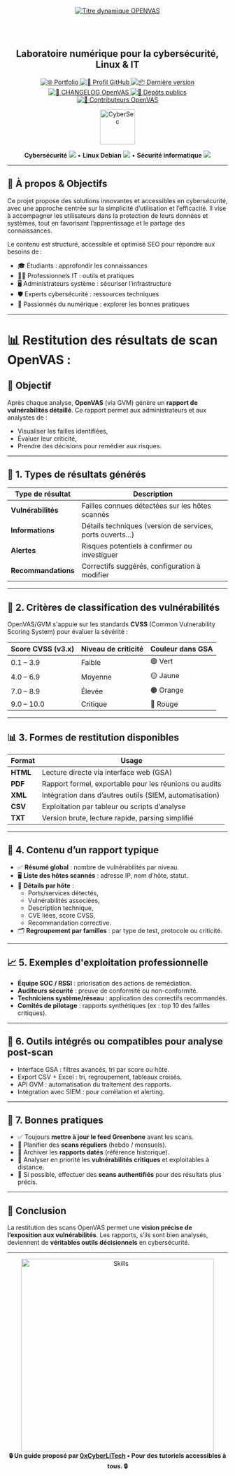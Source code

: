 <div align="center">

  <br></br>
  
  <a href="https://github.com/0xCyberLiTech">
    <img src="https://readme-typing-svg.herokuapp.com?font=JetBrains+Mono&size=50&duration=6000&pause=1000000000&color=FF0048&center=true&vCenter=true&width=1100&lines=%3EOPENVAS_" alt="Titre dynamique OPENVAS" />
  </a>
  
  <br></br>
  
  <h2>Laboratoire numérique pour la cybersécurité, Linux & IT</h2>

  <p align="center">
    <a href="https://0xcyberlitech.github.io/">
      <img src="https://img.shields.io/badge/Portfolio-0xCyberLiTech-181717?logo=github&style=flat-square" alt="🌐 Portfolio" />
    </a>
    <a href="https://github.com/0xCyberLiTech">
      <img src="https://img.shields.io/badge/Profil-GitHub-181717?logo=github&style=flat-square" alt="🔗 Profil GitHub" />
    </a>
    <a href="https://github.com/0xCyberLiTech/OpenVAS/releases/latest">
      <img src="https://img.shields.io/github/v/release/0xCyberLiTech/OpenVAS?label=version&style=flat-square&color=blue" alt="📦 Dernière version" />
    </a>
    <a href="https://github.com/0xCyberLiTech/OpenVAS/blob/main/CHANGELOG.md">
      <img src="https://img.shields.io/badge/📄%20Changelog-OpenVAS-blue?style=flat-square" alt="📄 CHANGELOG OpenVAS" />
    </a>
    <a href="https://github.com/0xCyberLiTech?tab=repositories">
      <img src="https://img.shields.io/badge/Dépôts-publics-blue?style=flat-square" alt="📂 Dépôts publics" />
    </a>
    <a href="https://github.com/0xCyberLiTech/OpenVAS/graphs/contributors">
      <img src="https://img.shields.io/badge/👥%20Contributeurs-cliquez%20ici-007ec6?style=flat-square" alt="👥 Contributeurs OpenVAS" />
    </a>
  </p>

</div>

<!--
Optimisation SEO : mots-clés cybersécurité, Linux, administration système, sécurité informatique, tutoriels, guides, expertise, formation, supervision, Docker, OpenVAS, firewall, proxy, DNS, SSH, Debian, IT, réseau, cryptographie, open source, ressources techniques, étudiants, professionnels, passionnés.
-->

<div align="center">
  <img src="https://img.icons8.com/fluency/96/000000/cyber-security.png" alt="CyberSec" width="80"/>
</div>

<div align="center">
  <p>
    <strong>Cybersécurité</strong> <img src="https://img.icons8.com/color/24/000000/lock--v1.png"/> • <strong>Linux Debian</strong> <img src="https://img.icons8.com/color/24/000000/linux.png"/> • <strong>Sécurité informatique</strong> <img src="https://img.icons8.com/color/24/000000/shield-security.png"/>
  </p>
</div>

---

## 🚀 À propos & Objectifs

Ce projet propose des solutions innovantes et accessibles en cybersécurité, avec une approche centrée sur la simplicité d’utilisation et l’efficacité. Il vise à accompagner les utilisateurs dans la protection de leurs données et systèmes, tout en favorisant l’apprentissage et le partage des connaissances.

Le contenu est structuré, accessible et optimisé SEO pour répondre aux besoins de :
- 🎓 Étudiants : approfondir les connaissances
- 👨‍💻 Professionnels IT : outils et pratiques
- 🖥️ Administrateurs système : sécuriser l’infrastructure
- 🛡️ Experts cybersécurité : ressources techniques
- 🚀 Passionnés du numérique : explorer les bonnes pratiques

---

# 📊 Restitution des résultats de scan OpenVAS :

## 🎯 Objectif
Après chaque analyse, **OpenVAS** (via GVM) génère un **rapport de vulnérabilités détaillé**. Ce rapport permet aux administrateurs et aux analystes de :
- Visualiser les failles identifiées,
- Évaluer leur criticité,
- Prendre des décisions pour remédier aux risques.

---

## 📁 1. Types de résultats générés

| Type de résultat        | Description                                                   |
|-------------------------|---------------------------------------------------------------|
| **Vulnérabilités**      | Failles connues détectées sur les hôtes scannés               |
| **Informations**        | Détails techniques (version de services, ports ouverts…)      |
| **Alertes**             | Risques potentiels à confirmer ou investiguer                 |
| **Recommandations**     | Correctifs suggérés, configuration à modifier                 |

---

## 📐 2. Critères de classification des vulnérabilités

OpenVAS/GVM s'appuie sur les standards **CVSS** (Common Vulnerability Scoring System) pour évaluer la sévérité :

| Score CVSS (v3.x) | Niveau de criticité | Couleur dans GSA |
|-------------------|---------------------|------------------|
| 0.1 – 3.9         | Faible              | 🟢 Vert          |
| 4.0 – 6.9         | Moyenne             | 🟡 Jaune         |
| 7.0 – 8.9         | Élevée              | 🟠 Orange        |
| 9.0 – 10.0        | Critique            | 🔴 Rouge         |

---

## 📊 3. Formes de restitution disponibles

| Format | Usage                                                                 |
|--------|-----------------------------------------------------------------------|
| **HTML**  | Lecture directe via interface web (GSA)                            |
| **PDF**   | Rapport formel, exportable pour les réunions ou audits            |
| **XML**   | Intégration dans d’autres outils (SIEM, automatisation)           |
| **CSV**   | Exploitation par tableur ou scripts d’analyse                     |
| **TXT**   | Version brute, lecture rapide, parsing simplifié                  |

---

## 🧭 4. Contenu d’un rapport typique

- ✅ **Résumé global** : nombre de vulnérabilités par niveau.
- 🖥️ **Liste des hôtes scannés** : adresse IP, nom d’hôte, statut.
- 🧱 **Détails par hôte** :
  - Ports/services détectés,
  - Vulnérabilités associées,
  - Description technique,
  - CVE liées, score CVSS,
  - Recommandation corrective.
- 🗂️ **Regroupement par familles** : par type de test, protocole ou criticité.

---

## 📈 5. Exemples d'exploitation professionnelle

- **Équipe SOC / RSSI** : priorisation des actions de remédiation.
- **Auditeurs sécurité** : preuve de conformité ou non-conformité.
- **Techniciens système/réseau** : application des correctifs recommandés.
- **Comités de pilotage** : rapports synthétiques (ex : top 10 des failles critiques).

---

## 🧰 6. Outils intégrés ou compatibles pour analyse post-scan

- Interface GSA : filtres avancés, tri par score ou hôte.
- Export CSV + Excel : tri, regroupement, tableaux croisés.
- API GVM : automatisation du traitement des rapports.
- Intégration avec SIEM : pour corrélation et alerting.

---

## 📌 7. Bonnes pratiques

- ✅ Toujours **mettre à jour le feed Greenbone** avant les scans.
- 📅 Planifier des **scans réguliers** (hebdo / mensuels).
- 📁 Archiver les **rapports datés** (référence historique).
- 🧠 Analyser en priorité les **vulnérabilités critiques** et exploitables à distance.
- 🔐 Si possible, effectuer des **scans authentifiés** pour des résultats plus précis.

---

## 📝 Conclusion

La restitution des scans OpenVAS permet une **vision précise de l’exposition aux vulnérabilités**. Les rapports, s’ils sont bien analysés, deviennent de **véritables outils décisionnels** en cybersécurité.

---

<div align="center">
  <a href="https://github.com/0xCyberLiTech" target="_blank" rel="noopener">
    <img src="https://skillicons.dev/icons?i=linux,debian,bash,docker,nginx,git,vim,python,markdown" alt="Skills" width="440">
  </a>
</div>

<div align="center">
  <b>🔒 Un guide proposé par <a href="https://github.com/0xCyberLiTech">0xCyberLiTech</a> • Pour des tutoriels accessibles à tous. 🔒</b>
</div>
